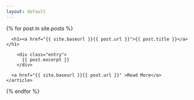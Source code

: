 ```yaml
---
layout: default
---
```


<div class="posts">
  {% for post in site.posts %}
    <article class="post">

      <h1><a href="{{ site.baseurl }}{{ post.url }}">{{ post.title }}</a></h1>

        <div class="entry">
          {{ post.excerpt }}
        </div>

      <a href="{{ site.baseurl }}{{ post.url }}" >Read More</a>
    </article>
  {% endfor %}
</div>
